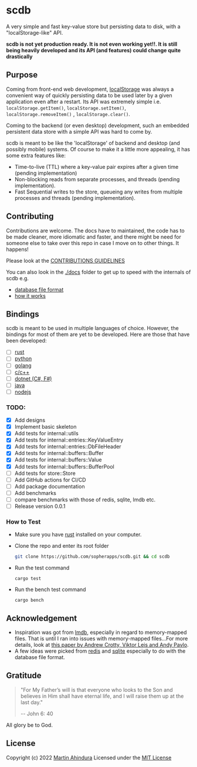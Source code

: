 # scdb

A very simple and fast key-value store but persisting data to disk, with a "localStorage-like" API.

**scdb is not yet production ready. It is not even working yet!!. It is still being heavily developed and its API (and
features) could change quite
drastically**

## Purpose

Coming from front-end web
development, [localStorage](https://developer.mozilla.org/en-US/docs/Web/API/Window/localStorage) was always
a convenient way of quickly persisting data to be used later by a given application even after a restart.
Its API was extremely simple i.e. `localStorage.getItem()`, `localStorage.setItem()`, `localStorage.removeItem()`
, `localStorage.clear()`.

Coming to the backend (or even desktop) development, such an embedded persistent data store with a simple API
was hard to come by.

scdb is meant to be like the 'localStorage' of backend and desktop (and possibly mobile) systems.
Of course to make it a little more appealing, it has some extra features like:

- Time-to-live (TTL) where a key-value pair expires after a given time (pending implementation)
- Non-blocking reads from separate processes, and threads (pending implementation).
- Fast Sequential writes to the store, queueing any writes from multiple processes and threads (pending implementation).

## Contributing

Contributions are welcome. The docs have to maintained, the code has to be made cleaner, more idiomatic and faster,
and there might be need for someone else to take over this repo in case I move on to other things. It happens!

Please look at the [CONTRIBUTIONS GUIDELINES](./docs/CONTRIBUTING.md)

You can also look in the [./docs](./docs) folder to get up to speed with the internals of scdb e.g.

- [database file format](./docs/DB_FILE_FORMAT.md)
- [how it works](./docs/HOW_IT_WORKS.md)

## Bindings

scdb is meant to be used in multiple languages of choice. However, the bindings for most of them are yet to be
developed.
Here are those that have been developed:

- [ ] [rust](TODO)
- [ ] [python](TODO)
- [ ] [golang](TODO)
- [ ] [c/c++](TODO)
- [ ] [dotnet (C#, F#)](TODO)
- [ ] [java](TODO)
- [ ] [nodejs](TODO)

### TODO:

- [x] Add designs
- [x] Implement basic skeleton
- [x] Add tests for internal::utils
- [x] Add tests for internal::entries::KeyValueEntry
- [x] Add tests for internal::entries::DbFileHeader
- [x] Add tests for internal::buffers::Buffer
- [x] Add tests for internal::buffers::Value
- [x] Add tests for internal::buffers::BufferPool
- [ ] Add tests for store::Store
- [ ] Add GitHub actions for CI/CD
- [ ] Add package documentation
- [ ] Add benchmarks
- [ ] compare benchmarks with those of redis, sqlite, lmdb etc.
- [ ] Release version 0.0.1

### How to Test

- Make sure you have [rust](https://www.rust-lang.org/tools/install) installed on your computer.

- Clone the repo and enter its root folder

  ```bash
  git clone https://github.com/sopherapps/scdb.git && cd scdb
  ```

- Run the test command

  ```shell
  cargo test
  ```

- Run the bench test command

  ```shell
  cargo bench
  ```

## Acknowledgement

- Inspiration was got from [lmdb](https://www.symas.com/lmdb/technical), especially in regard to memory-mapped
  files. That is until I ran into issues with memory-mapped files...For more details, look
  at [this paper by Andrew Crotty, Viktor Leis and Andy Pavlo](https://db.cs.cmu.edu/mmap-cidr2022/).
- A few ideas were picked from [redis](https://redis.io/) and [sqlite](https://www.sqlite.org/index.html) especially to
  do with the database file format.

## Gratitude

> "For My Father’s will is that everyone who looks to the Son and believes in Him shall have eternal life, and I will
> raise them up at the last day."
>
> -- John 6: 40

All glory be to God.

## License

Copyright (c) 2022 [Martin Ahindura](https://github.com/Tinitto) Licensed under the [MIT License](./LICENSE)

